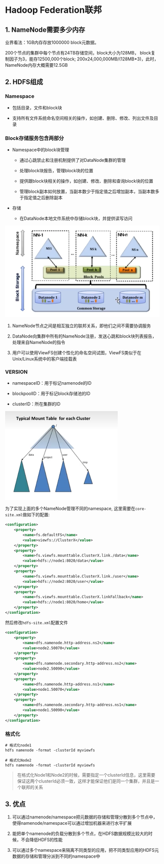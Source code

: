 # Hadoop Federation联邦

## 1. NameNode需要多少内存

  业界看法：1GB内存存放1000000 block元数据。

200个节点的集群中每个节点有24TB存储空间，block大小为128MB， block复制因子为3，能存12500,000个block; 200x24,000,000MB/(128MB*3)，此时，NameNode内存大概需要12.5GB

## 2. HDFS组成

### Namespace

- 包括目录，文件和block块

- 支持所有文件系统命名空间相关的操作，如创建、删除、修改、列出文件及目录

### Block存储服务包含两部分

- Namespace中的block块管理
  
  - 通过心跳禁止和注册机制提供了对DataNode集群的管理
  
  - 处理block块报告，管理block块的位置
  
  - 提供跟block块相关的操作，如创建、修改、删除和查询block块的位置
  
  - 管理block副本如何放置，当副本数少于指定值之后增加副本，当副本数多于指定值之后删除副本

- 存储
  
  - 在DataNode本地文件系统中存储block块，并提供读写访问

![](../../assets/2024-11-27-15-36-03-image.png)

1. NameNode节点之间是相互独立的联邦关系，即他们之间不需要协调服务

2. DataNode向集群中所有的NameNode注册，发送心跳和block块列表报告，处理来自NameNode的指令

3. 用户可以使用ViewFS创建个性化的命名空间试图，ViewFS类似于在Unix/Linux系统中的客户端挂载表

### VERSION

- namespaceID：用于标记namenode的ID

- blockpoolID：用于标记block存储池的ID

- clusterID：所在集群的ID

![](../../assets/2024-11-27-15-41-46-image.png)

为了实现上面的多个NameNode管理不同的namespace, 这里需要在`core-site.xml`做如下的配置:

```xml
<configuration>
    <property>
        <name>fs.defaultFS</name>
        <value>viewfs://ClusterX</value>
    </property>
    <property>
        <name>fs.viewfs.mounttable.ClusterX.link./data</name>
        <value>hdfs://node1:8020/data</value>
    </property>
    <property>
        <name>fs.viewfs.mounttable.ClusterX.link./user</name>
        <value>hdfs://node2:8020/user</value>
    </property>
    <property>
        <name>fs.viewfs.mounttable.ClusterX.linkFallback</name>
        <value>hdfs://node1:8020/home</value>
    </property>
</configuration>
```

然后修改`hdfs-site.xml`配置文件

```xml
<configuration>
    <property>
        <name>dfs.namenode.http-address.ns2</name>
        <value>node2.50070</value>
    </property>
    <property>
        <name>dfs.namenode.secondary.http-address.ns2</name>
        <value>node2.50090</value>
    </property>
    <property>
        <name>dfs.namenode.http-address.ns1</name>
        <value>node1.50070</value>
    </property>
    <property>
        <name>dfs.namenode.secondary.http-address.ns1</name>
        <value>node1.50090</value>
    </property>
</configuration>
```

### 格式化

```shell
# 格式化node1
hdfs namenode -format -clusterId myviewfs

# 格式化Node2
hdfs namenode -format -clusterId myviewfs
```

> 在格式化Node1和Node2的时候，需要指定一个clusterId信息，这里需要保证这两个clusterId必须一致，这样才能保证他们是同一个集群，并且是一个联邦的关系

## 3. 优点

1. 可以通过namenode/namespace把元数据的存储和管理分散到多个节点中，使得namenode/namespace可以通过增加机器来进行水平扩展

2. 能把单个namenode的负载分散到多个节点，在HDFS数据规模比较大的时候，不会降低HDFS的性能

3. 可以通过多个namespace来隔离不同类型的应用，把不同类型应用的HDFS元数据的存储和管理分派到不同的namespace中
